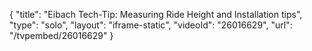 {
    "title": "Eibach Tech-Tip: Measuring Ride Height and Installation tips",
    "type": "solo",
    "layout": "iframe-static",
    "videoId": "26016629",
    "url": "\/tvpembed\/26016629"
}